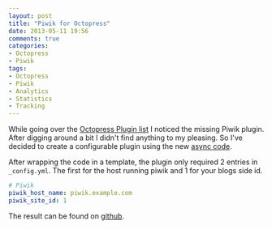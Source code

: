 ```yaml
---
layout: post
title: "Piwik for Octopress"
date: 2013-05-11 19:56
comments: true
categories:
- Octopress
- Piwik
tags:
- Octopress
- Piwik
- Analytics
- Statistics
- Tracking
---
```


While going over the [Octopress Plugin list](https://github.com/imathis/octopress/wiki/3rd-party-plugins) I noticed the missing Piwik plugin. After digging around a bit I didn't find anything to my pleasing. So I've decided to create a configurable plugin using the new [async code](http://piwik.org/docs/javascript-tracking/#toc-where-can-i-find-the-piwik-tracking-code).
<!-- More -->
After wrapping the code in a template, the plugin only required 2 entries in `_config.yml`. The first for the host running piwik and 1 for your blogs side id.

~~~yaml
# Piwik
piwik_host_name: piwik.example.com
piwik_site_id: 1
~~~

The result can be found on [github](https://github.com/WyriHaximus/OctopressPiwik).